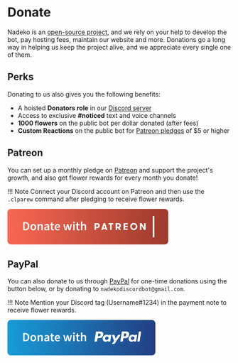 # Donate

Nadeko is an [open-source project][gitlab], and we rely on your help to develop the bot, pay hosting fees, maintain our website and more.
Donations go a long way in helping us keep the project alive, and we appreciate every single one of them.

## Perks

Donating to us also gives you the following benefits:

- A hoisted **Donators role** in our [Discord server][discord-server]
- Access to exclusive **#noticed** text and voice channels
- **1000 flowers** on the public bot per dollar donated (after fees)
- **Custom Reactions** on the public bot for [Patreon pledges][patreon] of $5 or higher

## Patreon

You can set up a monthly pledge on [Patreon][patreon] and support the project's growth, and also get flower rewards for every month you donate!

!!! Note
    Connect your Discord account on Patreon and then use the `.clparew` command after pledging to receive flower rewards.

[![img][patreon-button]][patreon]

## PayPal

You can also donate to us through [PayPal][paypal] for one-time donations using the button below, or by donating to `nadekodiscordbot@gmail.com`.

!!! Note
    Mention your Discord tag (Username#1234) in the payment note to receive flower rewards.

[![img][paypal-button]][paypal]

[gitlab]: https://gitlab.com/Kwoth/nadekobot
[discord-server]: https://discord.nadeko.bot/
[patreon]: https://www.patreon.com/nadekobot
[patreon-button]: ./assets/patreon.png
[paypal]: https://paypal.me/Kwoth
[paypal-button]: ./assets/paypal.png
